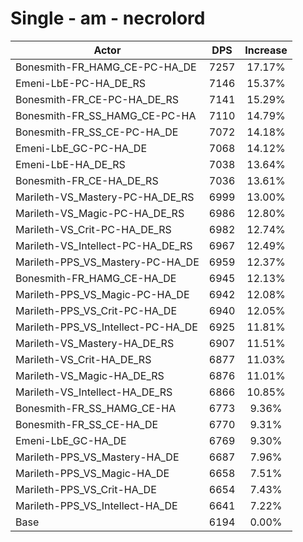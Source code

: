 # Single - am - necrolord
| Actor | DPS | Increase |
|---|:---:|:---:|
|Bonesmith-FR_HAMG_CE-PC-HA_DE|7257|17.17%|
|Emeni-LbE-PC-HA_DE_RS|7146|15.37%|
|Bonesmith-FR_CE-PC-HA_DE_RS|7141|15.29%|
|Bonesmith-FR_SS_HAMG_CE-PC-HA|7110|14.79%|
|Bonesmith-FR_SS_CE-PC-HA_DE|7072|14.18%|
|Emeni-LbE_GC-PC-HA_DE|7068|14.12%|
|Emeni-LbE-HA_DE_RS|7038|13.64%|
|Bonesmith-FR_CE-HA_DE_RS|7036|13.61%|
|Marileth-VS_Mastery-PC-HA_DE_RS|6999|13.00%|
|Marileth-VS_Magic-PC-HA_DE_RS|6986|12.80%|
|Marileth-VS_Crit-PC-HA_DE_RS|6982|12.74%|
|Marileth-VS_Intellect-PC-HA_DE_RS|6967|12.49%|
|Marileth-PPS_VS_Mastery-PC-HA_DE|6959|12.37%|
|Bonesmith-FR_HAMG_CE-HA_DE|6945|12.13%|
|Marileth-PPS_VS_Magic-PC-HA_DE|6942|12.08%|
|Marileth-PPS_VS_Crit-PC-HA_DE|6940|12.05%|
|Marileth-PPS_VS_Intellect-PC-HA_DE|6925|11.81%|
|Marileth-VS_Mastery-HA_DE_RS|6907|11.51%|
|Marileth-VS_Crit-HA_DE_RS|6877|11.03%|
|Marileth-VS_Magic-HA_DE_RS|6876|11.01%|
|Marileth-VS_Intellect-HA_DE_RS|6866|10.85%|
|Bonesmith-FR_SS_HAMG_CE-HA|6773|9.36%|
|Bonesmith-FR_SS_CE-HA_DE|6770|9.31%|
|Emeni-LbE_GC-HA_DE|6769|9.30%|
|Marileth-PPS_VS_Mastery-HA_DE|6687|7.96%|
|Marileth-PPS_VS_Magic-HA_DE|6658|7.51%|
|Marileth-PPS_VS_Crit-HA_DE|6654|7.43%|
|Marileth-PPS_VS_Intellect-HA_DE|6641|7.22%|
|Base|6194|0.00%|
